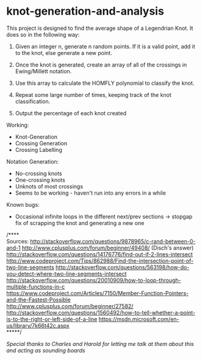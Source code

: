 # knot-generation-and-analysis

This project is designed to find the average shape of a Legendrian Knot. It does so in the following way:

1) Given an integer n, generate n random points. If it is a valid point, add it to the knot, else generate a new point.

2) Once the knot is generated, create an array of all of the crossings in Ewing/Millett notation.

3) Use this array to calculate the HOMFLY polynomial to classify the knot.

4) Repeat some large number of times, keeping track of the knot classification.

5) Output the percentage of each knot created

Working:
- Knot-Generation
- Crossing Generation
- Crossing Labelling


Notation Generation:
- No-crossing knots
- One-crossing knots
- Unknots of most crossings
- Seems to be working - haven't run into any errors in a while

Known bugs:
- Occasional infinite loops in the different next/prev sections -> stopgap fix of scrapping the knot and generating a new one

/****  
Sources:
http://stackoverflow.com/questions/9878965/c-rand-between-0-and-1
http://www.cplusplus.com/forum/beginner/49408/ (Disch's answer)
http://stackoverflow.com/questions/14176776/find-out-if-2-lines-intersect
http://www.codeproject.com/Tips/862988/Find-the-intersection-point-of-two-line-segments
http://stackoverflow.com/questions/563198/how-do-you-detect-where-two-line-segments-intersect
http://stackoverflow.com/questions/20010909/how-to-loop-through-multiple-functions-in-c
https://www.codeproject.com/Articles/7150/Member-Function-Pointers-and-the-Fastest-Possible
http://www.cplusplus.com/forum/beginner/27582/
http://stackoverflow.com/questions/1560492/how-to-tell-whether-a-point-is-to-the-right-or-left-side-of-a-line
https://msdn.microsoft.com/en-us/library/7k66t42c.aspx  
*****/

*Special thanks to Charles and Harold for letting me talk at them about this and acting as sounding boards*
